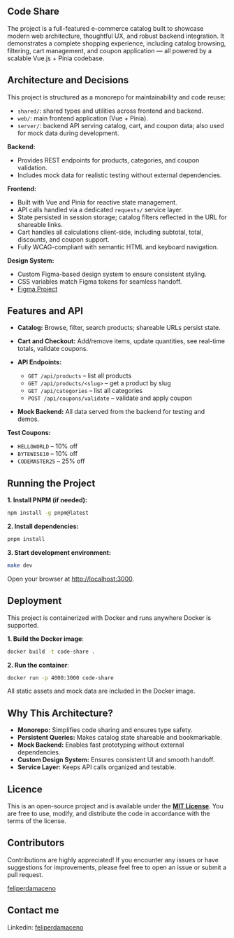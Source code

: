 ## Code Share

The project is a full-featured e-commerce catalog built to showcase modern web
architecture, thoughtful UX, and robust backend integration. It demonstrates a
complete shopping experience, including catalog browsing, filtering, cart
management, and coupon application — all powered by a scalable Vue.js + Pinia
codebase.

## Architecture and Decisions

This project is structured as a monorepo for maintainability and code reuse:

- `shared/`: shared types and utilities across frontend and backend.
- `web/`: main frontend application (Vue + Pinia).
- `server/`: backend API serving catalog, cart, and coupon data; also used for
  mock data during development.

**Backend:**

- Provides REST endpoints for products, categories, and coupon validation.
- Includes mock data for realistic testing without external dependencies.

**Frontend:**

- Built with Vue and Pinia for reactive state management.
- API calls handled via a dedicated `requests/` service layer.
- State persisted in session storage; catalog filters reflected in the URL for
  shareable links.
- Cart handles all calculations client-side, including subtotal, total,
  discounts, and coupon support.
- Fully WCAG-compliant with semantic HTML and keyboard navigation.

**Design System:**

- Custom Figma-based design system to ensure consistent styling.
- CSS variables match Figma tokens for seamless handoff.
- [Figma Project](https://www.figma.com/design/ZplsoLMwCMqE1UExwZltzn/Code-Share?m=autoandt=DHNGTbTkR7C2B3ek-1)

## Features and API

- **Catalog:** Browse, filter, search products; shareable URLs persist state.
- **Cart and Checkout:** Add/remove items, update quantities, see real-time
  totals, validate coupons.
- **API Endpoints:**

  - `GET /api/products` – list all products
  - `GET /api/products/<slug>` – get a product by slug
  - `GET /api/categories` – list all categories
  - `POST /api/coupons/validate` – validate and apply coupon

- **Mock Backend:** All data served from the backend for testing and demos.

**Test Coupons:**

- `HELLOWORLD` – 10% off
- `BYTEWISE10` – 10% off
- `CODEMASTER25` – 25% off

## Running the Project

**1. Install PNPM (if needed):**

```bash
npm install -g pnpm@latest
```

**2. Install dependencies:**

```bash
pnpm install
```

**3. Start development environment:**

```bash
make dev
```

Open your browser at [http://localhost:3000](http://localhost:3000).

## Deployment

This project is containerized with Docker and runs anywhere Docker is supported.

**1. Build the Docker image**:

```bash
docker build -t code-share .
```

**2. Run the container**:

```bash
docker run -p 4000:3000 code-share
```

All static assets and mock data are included in the Docker image.

## Why This Architecture?

- **Monorepo:** Simplifies code sharing and ensures type safety.
- **Persistent Queries:** Makes catalog state shareable and bookmarkable.
- **Mock Backend:** Enables fast prototyping without external dependencies.
- **Custom Design System:** Ensures consistent UI and smooth handoff.
- **Service Layer:** Keeps API calls organized and testable.

## Licence

This is an open-source project and is available under the
[**MIT License**](LICENSE). You are free to use, modify, and distribute the code
in accordance with the terms of the license.

## Contributors

Contributions are highly appreciated! If you encounter any issues or have
suggestions for improvements, please feel free to open an issue or submit a pull
request.

[feliperdamaceno](https://github.com/feliperdamaceno)

## Contact me

Linkedin: [feliperdamaceno](https://www.linkedin.com/in/feliperdamaceno)

